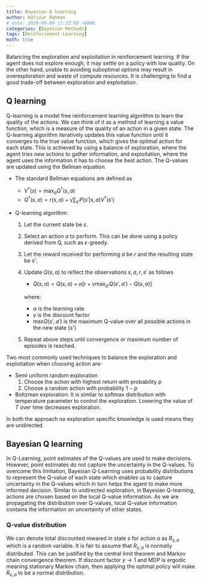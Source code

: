 ```yaml
---
title: Bayesian Q learning
author: Hafizur Rahman
# date: 2020-09-09 11:33:00 +0800
categories: [Bayesian Methods]
tags: [Reinforcement Learning]
math: true
---
```


Balancing the exploration and exploitation in reinforcement learning. If the agent does not explore enough, it may settle on a policy with low quality. On the other hand, unable to avoiding suboptimal options may result in overexploration and waste of compute resources. It is challenging to find a good trade-off between exploration and exploitation.

## Q learning

Q-learning is a model free reinforcement learning algorithm to learn the quality of the actions. We can think of it as a method of learning a value function, which is a measure of the quality of an action in a given state. The Q-learning algorithm iteratively updates this value function until it converges to the true value function, which gives the optimal action for each state. This is achieved by using a balance of exploration, where the agent tries new actions to gather information, and exploitation, where the agent uses the information it has to choose the best action. The Q-values are updated using the Bellman equation.

- The standard Bellman equations are defined as
  - $V^{*}(s) = \max_{a} Q^{*}(s,a)$
  - $Q^{*}(s,a) = r(s,a) + \gamma \sum_{s'} P(s' | s,a) V^{*}(s')$

- Q-learning algorithm:
  1. Let the current state be $s$.
  2. Select an action $a$ to perform. This can be done using a policy derived from Q, such as $\epsilon$-greedy.
  3. Let the reward received for performing $a$ be $r$ and the resulting state be $s'$.
  4. Update $Q(s,a)$ to reflect the observations $s,a,r,s'$ as follows
     - $Q(s,a) = Q(s,a) + \alpha[r + \gamma \max_{a'} Q(s',a') - Q(s,a)]$

     where:
     - $\alpha$ is the learning rate
     - $\gamma$ is the discount factor
     - $\text{max} Q(s', a')$ is the maximum Q-value over all possible actions in the new state (s')
  5. Repeat above steps until convergence or maximum number of episodes is reached.

Two most commonly used techniques to balance the exploration and exploitation when choosing action are-
- Semi uniform random exploration
    1. Choose the action with highest return with probability $p$
    2. Choose a random action with probability $1-p$
- Boltzman exploration: It is similar to softmax distribution with temperature parameter to control the exploration. Lowering the value of $T$ over time decreases exploration.

In both the approach no exploration specific knowledge is used means they are undirected.

## Bayesian Q learning

In Q-Learning, point estimates of the Q-values are used to make decisions.
However, point estimates do not capture the uncertainty in the Q-values.
To overcome this limitation, Bayesian Q-Learning uses probability distributions to represent the Q-value of each state which enables us to capture uncertainty in the Q-values which in turn helps the agent to make more informed decision. Similar to undirected exploration, in Bayesian Q-learning, actions are chosen based on the local Q-value information. As we are propagating the distribution over Q-values, local Q-value information contains the information on uncertainty of other states.

### Q-value distribution

We can denote total discounted rewared in state $s$ for action $a$ as $R_{s,a}$ which is a random variable. It is fair to assume that $R_{s,a}$ is normally distributed. This can be justified by the central limit theorem  and Markov chain convergence theorem. If discount factor $\gamma \rightarrow 1$ and MDP is ergodic meaning stationary Markov chain, then applying the optimal policy will make $R_{s,a}$ to be a normal distribution.

